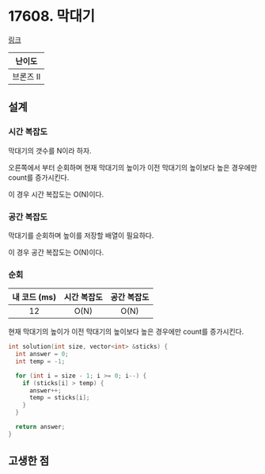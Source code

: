 # 17608. 막대기

[링크](https://www.acmicpc.net/problem/17608)

|  난이도   |
| :-------: |
| 브론즈 II |

## 설계

### 시간 복잡도

막대기의 갯수를 N이라 하자.

오른쪽에서 부터 순회하며 현재 막대기의 높이가 이전 막대기의 높이보다 높은 경우에만 count를 증가시킨다.

이 경우 시간 복잡도는 O(N)이다.

### 공간 복잡도

막대기를 순회하며 높이를 저장할 배열이 필요하다.

이 경우 공간 복잡도는 O(N)이다.

### 순회

| 내 코드 (ms) | 시간 복잡도 | 공간 복잡도 |
| :----------: | :---------: | :---------: |
|      12      |    O(N)     |    O(N)     |

현재 막대기의 높이가 이전 막대기의 높이보다 높은 경우에만 count를 증가시킨다.

```cpp
int solution(int size, vector<int> &sticks) {
  int answer = 0;
  int temp = -1;

  for (int i = size - 1; i >= 0; i--) {
    if (sticks[i] > temp) {
      answer++;
      temp = sticks[i];
    }
  }

  return answer;
}
```

## 고생한 점
